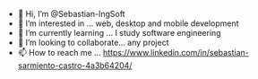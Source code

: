 - 👋 Hi, I’m @Sebastian-IngSoft
- 👀 I’m interested in ... web, desktop and mobile development
- 🌱 I’m currently learning ... I study software engineering
- 💞️ I’m looking to collaborate... any project
- 📫 How to reach me ... https://www.linkedin.com/in/sebastian-sarmiento-castro-4a3b64204/

<!---
Sebastian-IngSoft/Sebastian-IngSoft is a ✨ special ✨ repository because its `README.md` (this file) appears on your GitHub profile.
You can click the Preview link to take a look at your changes.
--->
